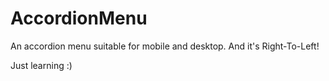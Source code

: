 # AccordionMenu

An accordion menu suitable for mobile and desktop. And it's Right-To-Left!  
  
Just learning :)  
